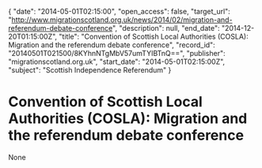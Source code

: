 {
  "date": "2014-05-01T02:15:00", 
  "open_access": false, 
  "target_url": "http://www.migrationscotland.org.uk/news/2014/02/migration-and-referendum-debate-conference", 
  "description": null, 
  "end_date": "2014-12-20T01:15:00Z", 
  "title": "Convention of Scottish Local Authorities (COSLA): Migration and the referendum debate conference", 
  "record_id": "20140501T021500/8KYhnNTgMbV57umTYIBTnQ==", 
  "publisher": "migrationscotland.org.uk", 
  "start_date": "2014-05-01T02:15:00Z", 
  "subject": "Scottish Independence Referendum"
}

# Convention of Scottish Local Authorities (COSLA): Migration and the referendum debate conference

None